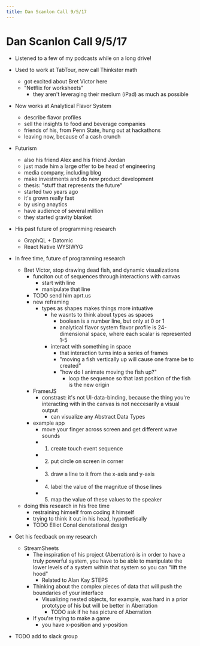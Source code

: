 ```yaml
---
title: Dan Scanlon Call 9/5/17
---
```


# Dan Scanlon Call 9/5/17


* Listened to a few of my podcasts while on a long drive!

* Used to work at TabTour, now call Thinkster math
  * got excited about Bret Victor here
  * "Netflix for worksheets"
    * they aren't leveraging their medium (iPad) as much as possible 


* Now works at Analytical Flavor System
  * describe flavor profiles
  * sell the insights to food and beverage companies
  * friends of his, from Penn State, hung out at hackathons
  * leaving now, because of a cash crunch


* Futurism
  * also his friend Alex and his friend Jordan
  * just made him a large offer to be head of engineering
  * media company, including blog
  * make investments and do new product development
  * thesis: "stuff that represents the future"
  * started two years ago
  * it's grown really fast
  * by using anaytics
  * have audience of several million
  * they started gravity blanket


* His past future of programming research
  * GraphQL + Datomic
  * React Native WYSIWYG


* In free time, future of programming research
  * Bret Victor, stop drawing dead fish, and dynamic visualizations
    * funciton out of sequences through interactions with canvas
      * start with line
      * manipulate that line
    * TODO send him aprt.us
    * new reframing
      * types as shapes makes things more intuative
        * he wasnts to think about types as spaces
          * boolean is a number line, but only at 0 or 1
          * analytical flavor system flavor profile is 24-dimensional space, where each scalar is represented 1-5
        * interact with something in space
          * that interaction turns into a series of frames
          * "moving a fish vertically up will cause one frame be to created"
          * "how do I animate moving the fish up?"
            * loop the sequence so that last position of the fish is the new origin
    * FramerJS
      * constrast: it's not UI-data-binding, because the thing you're interacting with in the canvas is not neccesarily a visual output
        * can visualize any Abstract Data Types
    * example app
      * move your finger across screen and get different wave sounds   
      * 1. create touch event sequence
      * 2. put circle on screen in corner
      * 3. draw a line to it from the x-axis and y-axis
      * 4. label the value of the magnitue of those lines
      * 5. map the value of these values to the speaker
  * doing this research in his free time
    * restraining himself from coding it himself
    * trying to think it out in his head, hypothetically
    * TODO Elliot Conal denotational design

* Get his feedback on my research
  * StreamSheets
    * The inspiration of his project (Aberration) is in order to have a truly powerful system, you have to be able to manipulate the lower levels of a system within that system so you can "lift the hood"
      * Related to Alan Kay STEPS
    * Thinking about the complex pieces of data that will push the boundaries of your interface
      * Visualizing nested objects, for example, was hard in a prior prototype of his but will be better in Aberration
        * TODO ask if he has picture of Aberration
    * If you're trying to make a game
      * you have x-position and y-position


* TODO add to slack group

<script>

(function(i,s,o,g,r,a,m){i['GoogleAnalyticsObject']=r;i[r]=i[r]||function(){
(i[r].q=i[r].q||[]).push(arguments)},i[r].l=1*new Date();a=s.createElement(o),
m=s.getElementsByTagName(o)[0];a.async=1;a.src=g;m.parentNode.insertBefore(a,m)
})(window,document,'script','https://www.google-analytics.com/analytics.js','ga');

ga('create', 'UA-103157758-1', 'auto');
ga('send', 'pageview');

</script>
<script repoPath="stevekrouse/futureofcoding.org" type="text/javascript" src="/unbreakable-links/index.js"></script>
